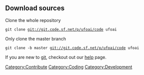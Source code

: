 ## Download sources

Clone the whole repository

`git clone `[`git://git.code.sf.net/p/ufoai/code`](git://git.code.sf.net/p/ufoai/code)` ufoai`

Only clone the master branch

`git clone -b master `[`git://git.code.sf.net/p/ufoai/code`](git://git.code.sf.net/p/ufoai/code)` ufoai`

If you are new to [git](git "wikilink"), checkout out our
[help](git "wikilink") page.

[Category:Contribute](Category:Contribute "wikilink")
[Category:Coding](Category:Coding "wikilink")
[Category:Development](Category:Development "wikilink")